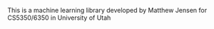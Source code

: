 This is a machine learning library developed by Matthew Jensen for
CS5350/6350 in University of Utah
